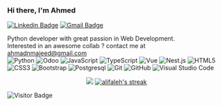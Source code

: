 ### Hi there, I'm Ahmed

[![Linkedin Badge](https://img.shields.io/badge/-AhmedNaseemMajeed-blue?style=flat-square&logo=Linkedin&logoColor=white&link=https:www.linkedin.com/in/ahmedmajeed91/)](www.linkedin.com/in/ahmedmajeed91/)
[![Gmail Badge](https://img.shields.io/badge/-ahmadnmajeed@gmail.com-c14438?style=flat-square&logo=Gmail&logoColor=white&link=mailto:ahmadnmajeed@gmail.com)](mailto:ahmadnmajeed@gmail.com)

Python developer with great passion in Web Development.
<br/>
Interested in an awesome collab ? contact me at ahmadnmajeed@gmail.com
<br/>
![Python](https://img.shields.io/badge/-Python-green?style=for-the-badge&logo=python&logoColor=white)
![Odoo](https://img.shields.io/badge/-Odoo-purple?style=for-the-badge&logo=odoo&logoColor=white)
![JavaScript](https://img.shields.io/badge/-JavaScript-F7DF1E?style=for-the-badge&logo=javascript&logoColor=black)
![TypeScript](https://img.shields.io/badge/-TypeScript-007ACC?style=for-the-badge&logo=typescript&logoColor=white)
![Vue](https://img.shields.io/badge/-Vue-green?style=for-the-badge&logo=vue.js&logoColor=61DAFB)
![Nest.js](https://img.shields.io/badge/-Nest.js-000000?style=for-the-badge&logo=nest&logoColor=white)
![HTML5](https://img.shields.io/badge/-HTML5-E34F26?style=for-the-badge&logo=html5&logoColor=white)
![CSS3](https://img.shields.io/badge/-CSS3-1572B6?style=for-the-badge&logo=css3&logoColor=white)
![Bootstrap](https://img.shields.io/badge/-Bootstrap-563D7C?style=for-the-badge&logo=bootstrap&logoColor=white)
![Postgresql](https://img.shields.io/badge/-Postgresql-47A248?style=for-the-badge&logo=postgresql&logoColor=white)
![Git](https://img.shields.io/badge/-Git-F05032?style=for-the-badge&logo=git&logoColor=white)
![GitHub](https://img.shields.io/badge/-GitHub-181717?style=for-the-badge&logo=github&logoColor=white)
![Visual Studio Code](https://img.shields.io/badge/-VSCode-007ACC?style=for-the-badge&logo=visualstudiocode&logoColor=white)

<div align="center" ><img src="https://github-readme-stats.vercel.app/api?username=ahmadn91&count_private=true&show_icons=true&include_all_commits=true&theme=tokyonight"></span>

  <a href="https://github.com/DenverCoder1/github-readme-streak-stats">
    <img title="🔥 Get streak stats for your profile at git.io/streak-stats" alt="alifaleh's streak" src="https://github-readme-streak-stats.herokuapp.com/?user=alifaleh&theme=monokai-metallian&hide_border=true"/>
  </a>
</div>

![Visitor Badge](https://visitor-badge.laobi.icu/badge?page_id=ahmadn91.ahmadn91)
